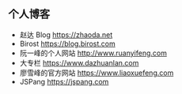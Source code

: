 ## 个人博客
- 赵达 Blog https://zhaoda.net
- Birost https://blog.birost.com
- 阮一峰的个人网站 http://www.ruanyifeng.com
- 大专栏 https://www.dazhuanlan.com
- 廖雪峰的官方网站 https://www.liaoxuefeng.com
- JSPang https://jspang.com